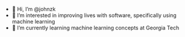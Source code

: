 - 👋 Hi, I’m @johnzk
- 👀 I’m interested in improving lives with software, specifically using machine learning
- 🌱 I’m currently learning machine learning concepts at Georgia Tech
<!---
- 💞️ I’m looking to collaborate on ...
- 📫 How to reach me ...
--->

<!---
johnzk/johnzk is a ✨ special ✨ repository because its `README.md` (this file) appears on your GitHub profile.
You can click the Preview link to take a look at your changes.
--->
